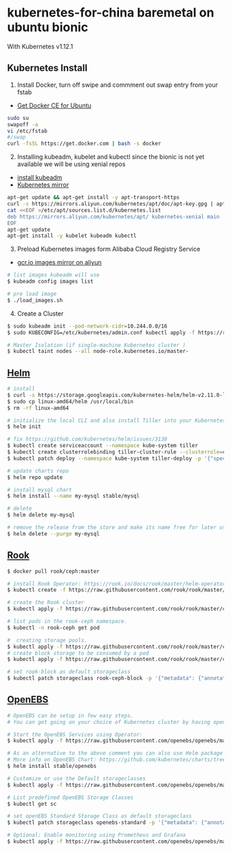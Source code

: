 # kubernetes-for-china baremetal on ubuntu bionic

 With Kubernetes v1.12.1

## Kubernetes Install

1. Install Docker, turn off swipe and commment out swap entry from your fstab

- [Get Docker CE for Ubuntu](https://docs.docker.com/install/linux/docker-ce/ubuntu/)

```bash
sudo su
swapoff -a 
vi /etc/fstab
#/swap 
curl -fsSL https://get.docker.com | bash -s docker
```

2. Installing kubeadm, kubelet and kubectl since the bionic is not yet available we will be using xenial repos

- [install kubeadm](https://kubernetes.io/docs/setup/independent/install-kubeadm/)
- [Kubernetes mirror](https://opsx.alibaba.com/mirror)

```bash
apt-get update && apt-get install -y apt-transport-https
curl -s https://mirrors.aliyun.com/kubernetes/apt/doc/apt-key.gpg | apt-key add -
cat <<EOF >/etc/apt/sources.list.d/kubernetes.list
deb https://mirrors.aliyun.com/kubernetes/apt/ kubernetes-xenial main
EOF
apt-get update
apt-get install -y kubelet kubeadm kubectl
```

3. Preload Kubernetes images form Alibaba Cloud Registry Service

- [gcr.io images mirror on aliyun](https://dev.aliyun.com/list.html?namePrefix=google-containers)

```bash
# list images kubeadm will use
$ kubeadm config images list

# pre load image
$ ./load_images.sh
```

4. Create a Cluster
```bash
$ sudo kubeadm init --pod-network-cidr=10.244.0.0/16
$ sudo KUBECONFIG=/etc/kubernetes/admin.conf kubectl apply -f https://raw.githubusercontent.com/cloudnativelabs/kube-router/master/daemonset/kubeadm-kuberouter.yaml

# Master Isolation (if single-machine Kubernetes cluster )
$ kubectl taint nodes --all node-role.kubernetes.io/master-
```

## [Helm](https://github.com/kubernetes/helm)


```bash
# install
$ curl -s https://storage.googleapis.com/kubernetes-helm/helm-v2.11.0-linux-amd64.tar.gz | tar xzv
$ sudo cp linux-amd64/helm /usr/local/bin
$ rm -rf linux-amd64

# initialize the local CLI and also install Tiller into your Kubernetes cluster
$ helm init

# fix https://github.com/kubernetes/helm/issues/3130
$ kubectl create serviceaccount --namespace kube-system tiller
$ kubectl create clusterrolebinding tiller-cluster-rule --clusterrole=cluster-admin --serviceaccount=kube-system:tiller
$ kubectl patch deploy --namespace kube-system tiller-deploy -p '{"spec":{"template":{"spec":{"serviceAccount":"tiller"}}}}'

# update charts repo
$ helm repo update

# install mysql chart
$ helm install --name my-mysql stable/mysql

# delete
$ helm delete my-mysql

# remove the release from the store and make its name free for later use
$ helm delete --purge my-mysql
```

## [Rook](https://github.com/rook/rook)

```bash
$ docker pull rook/ceph:master

# install Rook Operator: https://rook.io/docs/rook/master/helm-operator.html
$ kubectl create -f https://raw.githubusercontent.com/rook/rook/master/cluster/examples/kubernetes/ceph/operator.yaml

# create the Rook cluster
$ kubectl apply -f https://raw.githubusercontent.com/rook/rook/master/cluster/examples/kubernetes/ceph/cluster.yaml

# list pods in the rook-ceph namespace.
$ kubectl -n rook-ceph get pod

#  creating storage pools.
$ kubectl apply -f https://raw.githubusercontent.com/rook/rook/master/cluster/examples/kubernetes/ceph/pool.yaml
# create block storage to be consumed by a pod
$ kubectl apply -f https://raw.githubusercontent.com/rook/rook/master/cluster/examples/kubernetes/ceph/storageclass.yaml

# set rook-block as default storageclass 
$ kubectl patch storageclass rook-ceph-block -p '{"metadata": {"annotations":{"storageclass.kubernetes.io/is-default-class":"true"}}}'

```

## [OpenEBS](https://github.com/openebs/openebs)

```bash
# OpenEBS can be setup in few easy steps. 
# You can get going on your choice of Kubernetes cluster by having open-iscsi installed on the Kubernetes nodes and running the openebs-operator using kubectl.

# Start the OpenEBS Services using Operator:
$ kubectl apply -f https://raw.githubusercontent.com/openebs/openebs/master/k8s/openebs-operator.yaml

# As an alternative to the above comment you can also use Helm package manager to install OpenEBS. 
# More info on OpenEBS Chart: https://github.com/kubernetes/charts/tree/master/stable/openebs
$ helm install stable/openebs

# Customize or use the Default storageclasses
$ kubectl apply -f https://raw.githubusercontent.com/openebs/openebs/master/k8s/openebs-storageclasses.yaml

# List predefined OpenEBS Storage Classes
$ kubectl get sc

# set openEBS Standard Storage Class as default storageclass 
$ kubectl patch storageclass openebs-standard -p '{"metadata": {"annotations":{"storageclass.kubernetes.io/is-default-class":"true"}}}'

# Optional: Enable monitoring using Prometheus and Grafana
$ kubectl apply -f https://raw.githubusercontent.com/openebs/openebs/master/k8s/openebs-monitoring-pg.yaml

```
